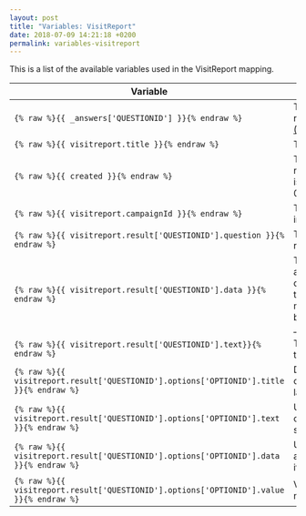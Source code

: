 ```yaml
---
layout: post
title: "Variables: VisitReport"
date: 2018-07-09 14:21:18 +0200
permalink: variables-visitreport
---
```

This is a list of the available variables used in the VisitReport mapping.

| Variable                       | Behaviour                             |
|--------------------------------|---------------------------------------|
| `{% raw %}{{ _answers['QUESTIONID'] }}{% endraw %}` | The answer of the referenced question [(How to get IDs)](http://mapping.snapaddy.com/mappinghelper) |
| `{% raw %}{{ visitreport.title }}{% endraw %}` | The title of the template |
| `{% raw %}{{ created }}{% endraw %}` | Timestamp when the report was created. Form is like this: 2018-09-03T08:57:26.000Z |
| `{% raw %}{{ visitreport.campaignId }}{% endraw %}` | The campaign ID entered in the template settings |
| `{% raw %}{{ visitreport.result['QUESTIONID'].question }}{% endraw %}` | The title of the referenced question |
| `{% raw %}{{ visitreport.result['QUESTIONID'].data }}{% endraw %}` | The mapped value of the answer of the referenced question or the title of the answer if no value is mapped. Same behaviour as _answers['QUESTIONID'] |
| `{% raw %}{{ visitreport.result['QUESTIONID'].text}}{% endraw %}` | The title of the answer of the referenced question |
| `{% raw %}{{ visitreport.result['QUESTIONID'].options['OPTIONID'].title }}{% endraw %}` | Defined option label in current grabber / export language |
| `{% raw %}{{ visitreport.result['QUESTIONID'].options['OPTIONID'].text }}{% endraw %}` | User input for specific option or null if not selected/filled |
| `{% raw %}{{ visitreport.result['QUESTIONID'].options['OPTIONID'].data }}{% endraw %}` | User input / value if available, else value. Null if not selected/filled |
| `{% raw %}{{ visitreport.result['QUESTIONID'].options['OPTIONID'].value }}{% endraw %}` | Value of the option, null if not selected/filled |
